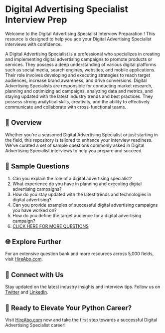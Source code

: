 # Digital Advertising Specialist Interview Prep

Welcome to the Digital Advertising Specialist Interview Preparation ! This resource is designed to help you ace your Digital Advertising Specialist interviews with confidence.

A Digital Advertising Specialist is a professional who specializes in creating and implementing digital advertising campaigns to promote products or services. They possess a deep understanding of various digital platforms such as social media, search engines, websites, and mobile applications. Their role involves developing and executing strategies to reach target audiences, increase brand awareness, and drive conversions. Digital Advertising Specialists are responsible for conducting market research, planning and optimizing ad campaigns, analyzing data and metrics, and staying updated with the latest industry trends and best practices. They possess strong analytical skills, creativity, and the ability to effectively communicate and collaborate with cross-functional teams.

## 🚀 Overview

Whether you're a seasoned Digital Advertising Specialist or just starting in the field, this repository is tailored to enhance your interview readiness. We've curated a set of sample questions commonly asked in Digital Advertising Specialist interviews to help you prepare and succeed.

## 📝 Sample Questions

1. Can you explain the role of a digital advertising specialist?
2. What experience do you have in planning and executing digital advertising campaigns?
3. How do you stay updated with the latest trends and technologies in digital advertising?
4. Can you provide examples of successful digital advertising campaigns you have worked on?
5. How do you define the target audience for a digital advertising campaign?
6. [CLICK HERE FOR MORE QUESTIONS](https://hireabo.com/job/8_3_6/Digital%20Advertising%20Specialist)

## 🌐 Explore Further

For an extensive question bank and more resources across 5,000 fields, visit [HireAbo.com](https://www.hireabo.com).

## 📱 Connect with Us

Stay updated on the latest industry insights and interview tips. Follow us on [Twitter](https://twitter.com/hireabo) and [LinkedIn](https://www.linkedin.com/in/hire-abo-3609972a8/).

## 🚀 Ready to Elevate Your Python Career?

Visit [HireAbo.com](https://www.hireabo.com) now and take the first step towards a successful Digital Advertising Specialist career!